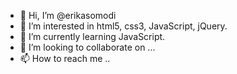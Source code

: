 - 👋 Hi, I’m @erikasomodi
- 👀 I’m interested in html5, css3, JavaScript, jQuery.
- 🌱 I’m currently learning JavaScript.
- 💞️ I’m looking to collaborate on ...
- 📫 How to reach me ..

<!---
erikasomodi/erikasomodi is a ✨ special ✨ repository because its `README.md` (this file) appears on your GitHub profile.
You can click the Preview link to take a look at your changes.
--->
